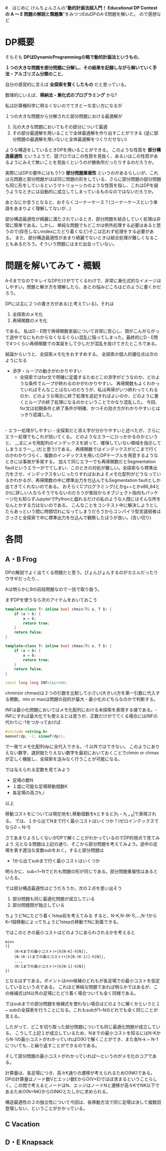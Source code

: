

#　はじめに
けんちょんさんの"__動的計画法超入門！ Educational DP Contest の A ～ E 問題の解説と類題集__"をみつつEduDPのA-E問題を解いた。
ので感想など


# DP概要
そもそも __DPはDynamicProgrammingの略で動的計画法というもの__。

__１つの大きな問題を部分問題に分解し、その結果を記録しながら解いていく手法・アルゴリズム分類のこと__。

自分の感覚的に言えば __全探索を賢くしたもの__ だと思っている。

数理的にいえば、__帰納法・漸化式のプログラミング__ かな?

私は計算機科学に明るくないのでてきとーな言い方になるが

１つの大きな問題から分解された部分問題における最適解が

1. 元の大きな問題においてもその部分について最適 
2. その部分最適解を用いることで全体最適解を作り出すことができる
(逆に部分問題の最適解を用いないと全体最適解をつくりだせない)

ような構造をしているときDPを用いることができる。
このような性質を __部分構造最適性__ というようで、競プロではこの性質を見抜く、あるいはこの性質があるようにみえて無いことを見抜くというのが勝負所だったりするのだろうか。

実際にはDPの要件にはもう1つ __部分問題重複性__ というのがあるらしいが、これは元問題と部分問題がほぼ同じ問題の形をしている、さらに部分問題の部分問題も同じ形をしているというマトリョーシカのような性質を指し、これはDPを疑うようなときには自動的に成立してしまっているものなのではないだろうか。

あとなにか言うとなると、おそらくコーナーケース？(コーナーケースという単語をあまりよく理解してないが...)

部分構造最適性が綺麗に満たされているとき、部分問題を結合していく処理は非常に簡単である。しかし、単純な問題でもどこかは例外処理する必要はあると思うので(存在しないindexにたどり着くなど)そこは忘れず処理をする必要がある。
また、部分構造最適性があまり綺麗でないときは結合処理が難しくなることもあるだろう。そういう問題にはまだ出会っていない。


# 問題を解いてみて・概観
A-EまでなのでキレイなDPだけがでてくるわけで、非常に漸化式的なイメージはしやすい。問題と解き方を理解したら、あとの悩みどころはどのように書くかだろう。

DPには主に２つの書き方がある(と考えている)。それは

1. 全探索のメモ化
2. 再帰関数のメモ化

である。
私はD・E問で再帰関数実装について非常に苦心し、頭がこんがらがって途中でなにもわからなくなるぐらい混乱に陥ってしまった。最終的にD・E問で4つくらい再帰関数での実装をして少しだが混乱を抜けてきたところである。

結論からいうと、全探索メモ化をおすすめする。
全探索の個人的優位点は次のようになる

- 添字・ループの動きがわかりやすい
    - 全探索ではfor文で明確に定義するためどこの添字がどうなのか、どのような条件でループが終わるのかがわかりやすい。
    再帰関数もよくわかっていればそんなことはないのだろうが、私は再帰がいつ終わってくれるのか、どのような場合に終了処理を追記すればよいのか、どのように書くとループの終了処理になるのかということでかなり混乱した。
    今回、for文は初期条件と終了条件が明確、かつその効き方がわかりやすいとはっきり認識した。
<br>
- エラー処理がしやすい
    - 全探索だと添え字が分かりやすいと述べたが、さらにエラー処理でもこれが効いてくる。
    どのようなエラーにひっかかるのかというと、 __主にメモ用配列のインデックスを誤って、確保していない領域を指示してしまうエラー__ (だと思う)である。
    再帰関数ではインデックスがどこまで行くのかわかりづらく、複数のインデックスを用いたDPテーブルを用意するようなときには事故が多発する。
    加えて同じエラーでも再帰関数だとSegmentation faultというエラーがでてしまい、このときの対処が難しい。全探索なら標準出力をさせ、インデックスをいじったりすればおおよそメモ化配列がどうなっているかわかるが、再帰関数の中に標準出力を仕込んでもSegmentation faultとしか出てきてくれないのである。
    おそらくCプログラミング(とかg++とかx86_64とか)に詳しい人ならそうでもないのだろうが普段からオブジェクト指向もパッケージ化も知らずJupyterでPythonと戯れるだけの私のような人間にはそんな所をなんとかする力はないのである。
    こんなことをコンテスト中に解決しようとしたらあっという間に時間切れになってしまうだろうからコンパイラ型言語弱者はさっさと全探索で中に標準出力を仕込んで観察したほうが良い。(言い切り)


# 各問

## A・B Frog
DPの解説でよく出てくる問題だと思う。ぴょんぴょんするのがカエルだったりウサギだったり...

Aは明らかにBの前段問題なので一括で取り扱う。

まずDPを使うなら次のアイテムをおいておこう

```cpp
template<class T> inline bool chmin(T& a, T b) {
    if (a > b) {
        a = b;
        return true;
    }
    return false;
}

template<class T> inline bool chmax(T& a, T b) {
    if (a < b) {
        a = b;
        return true;
    }
    return false;
}

const long long INF=1LL<<60;
```

chmin(or chmax)は２つの引数を比較して小さい(大きい)方を第一引数に代入する関数。min or maxは問題の目的が最大・最小化のどちらなのかで判断する。

INFは最小化問題においてはメモ化配列における未探索を表現する値である。-INFにすれば最大化でも使えるとは思うが、正数だけがでてくる場合にはINFの代わりに-1をつかっておけば

```cpp
#include <string.h>
memset(dp, -1, sizeof(dp));
```
で一発でメモ化配列dpに全代入できる。-1 以外ではできない。
このようにありえない数字、選択肢たりえない数字を最初においておくことでchmin or chmaxが正しく機能し、全探索を淀みなく行うことが可能になる。 

では与えられる定数を見てみよう
- 足場の数N
- １度に可能な足場移動個数K
- 各足場の高さh_i

以上

移動コストをについては現在地をi,移動個数をkとすると$|h_i-h_{i+k}|$で表現される。
では、１から出てNまで行く最小コストはいくつか？(ゼロインデックスでなら0 ~ N-1)

さてあまりよろしくないがDPで解くことがわかっているのでDP的視点で見てみよう
元となる問題は上記の通り、そこから部分問題を考えてみよう。途中の足場を表す適当な変数subをおく。すると部分問題は

- 1から出てsubまで行く最小コストはいくつか

明らかに、sub=1~Nでどれも問題の形が同じである。部分問題重複性はあるといえる。

では部分構造最適性はどうだろうか。次の２点を思い出そう

1. 部分問題も同じ最適化問題が成立している
2. 部分問題間が独立している

ちょうどNにたどり着く1step前を考えてみる
すると、N-K,N-(K-1),...,N-1からK~1個移動によってちょうど1stepの移動でNに到着できる。

ではこのときの最小コストはどのようにあらわされるかを考えると

```
min=
({
    (N-Kまでの最小コスト)+|h[N-K]-h[N]|,
    (N-(K-1)までの最小コスト)+|h[N-(K-1)]-h[N]|,
    ...,
    (N-1までの最小コスト)+|h[N-1]-h[N]|
})
```

となるはずである。ポイントはmin候補のどれもが各足場での最小コストを仮定しているという点である。
これほど単純な問題であれば明らかではあるが、この候補式はN以外の足場にたどり着く場合ついても全く同様である。

ではsubまでの部分問題を候補式を使わない場合はどのように解くかというと１~ subの全探索を行うことになる。これもsubが1~Nのどれでも全く同じことが言える。

したがって、どこを切り取った部分問題についても同じ最適化問題が成立している。
こうして上記１が成立しているため、Nまでの最小コストを知るにはN-KからN-1の最小コストがわかっていればO(K)で解くことができ、また各N-k ~ N-1についても...と繰り返すことができるのである。

そして部分問題の最小コストがわかっていれば〜というのがメモ化のコアである。

計算量は、各足場につき、高々K通りの遷移が考えられるためO(NK)である。
DPの計算量はノード数Vとエッジ数EからO(V+E)でほぼ求まるということらしく。この問で考えるとノードはN、エッジはノードNと遷移が高々KでNK以下であるためO(N+NK)からO(NK)とたしかに求められる。

構造最適性の２の独立性について今回は、各移動方法で同じ足場は決して複数回登場しない、ということがかかっている。





## C Vacation


## D・E Knapsack